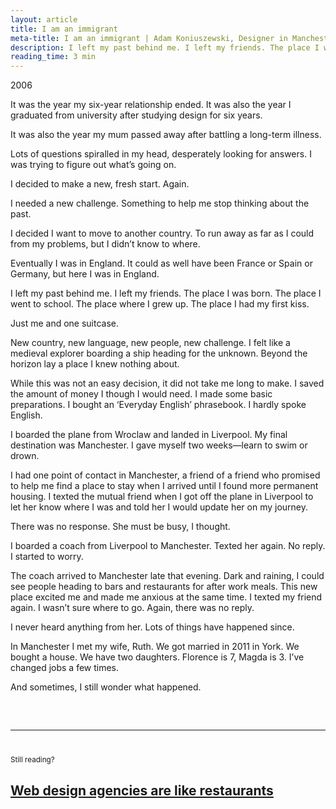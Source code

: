 ```yaml
---
layout: article
title: I am an immigrant
meta-title: I am an immigrant | Adam Koniuszewski, Designer in Manchester, UK
description: I left my past behind me. I left my friends. The place I was born. The place I went to school. The place where I grew up. The place I had my first kiss.
reading_time: 3 min
---
```


2006 

It was the year my six-year relationship ended.
It was also the year I graduated from university after studying design for six years. 

It was also the year my mum passed away after battling a long-term illness. 

Lots of questions spiralled in my head, desperately looking for answers. I was trying to figure out what’s going on.

I decided to make a new, fresh start. Again.

I needed a new challenge. Something to help me stop thinking about the past.

I decided I want to move to another country. To run away as far as I could from my problems, but I didn’t know to where. 

Eventually I was in England. It could as well have been France or Spain or Germany, but here I was in England. 

I left my past behind me. I left my friends. The place I was born. The place I went to school. The place where I grew up. The place I had my first kiss.

Just me and one suitcase. 

New country, new language, new people, new challenge. I felt like a medieval explorer boarding a ship heading for the unknown. Beyond the horizon lay a place I knew nothing about. 

While this was not an easy decision, it did not take me long to make. I saved the amount of money I though I would need. I made some basic preparations. I bought an ‘Everyday English’ phrasebook. I hardly spoke English. 

I boarded the plane from Wroclaw and landed in Liverpool. My final destination was Manchester. I gave myself two weeks—learn to swim or drown. 

I had one point of contact in Manchester, a friend of a friend who promised to help me find a place to stay when I arrived until I found more permanent housing. I texted the mutual friend when I got off the plane in Liverpool to let her know where I was and told her I would update her on my journey. 

There was no response. She must be busy, I thought. 

I boarded a coach from Liverpool to Manchester. Texted her again. No reply. I started to worry.  

The coach arrived to Manchester late that evening. Dark and raining, I could see people heading to bars and restaurants for after work meals. This new place excited me and made me anxious at the same time. 
I texted my friend again. I wasn’t sure where to go. Again, there was no reply. 

I never heard anything from her. Lots of things have happened since. 

In Manchester I met my wife, Ruth. We got married in 2011 in York. We bought a house. We have two daughters. Florence is 7, Magda is 3. I’ve changed jobs a few times.

And sometimes, I still wonder what happened.

<hr style="margin-top: 60px; margin-bottom: 40px;">
<small>Still reading?</small>
<h2><a href="/writing/web-agencies-are-like-restaurants/">Web design agencies are like restaurants</a></h2>
